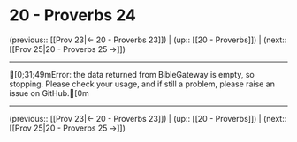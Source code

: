 # 20 - Proverbs 24

(previous:: [[Prov 23|← 20 - Proverbs 23]]) | (up:: [[20 - Proverbs]]) | (next:: [[Prov 25|20 - Proverbs 25 →]])

***
[0;31;49mError: the data returned from BibleGateway is empty, so stopping. Please check your usage, and if still a problem, please raise an issue on GitHub.[0m

***

(previous:: [[Prov 23|← 20 - Proverbs 23]]) | (up:: [[20 - Proverbs]]) | (next:: [[Prov 25|20 - Proverbs 25 →]])
